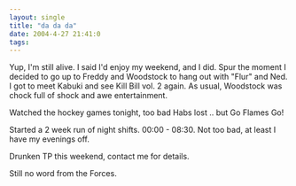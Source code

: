 ```yaml
---
layout: single
title: "da da da"
date: 2004-4-27 21:41:0
tags: 
---
```


Yup, I'm still alive. I said I'd enjoy my weekend, and I did. Spur the moment I decided to go up to Freddy and Woodstock to hang out with "Flur" and Ned. I got to meet Kabuki and see Kill Bill vol. 2 again. As usual, Woodstock was chock full of shock and awe entertainment.

Watched the hockey games tonight, too bad Habs lost .. but Go Flames Go!

Started a 2 week run of night shifts. 00:00 - 08:30. Not too bad, at least I have my evenings off.

Drunken TP this weekend, contact me for details.

Still no word from the Forces.

